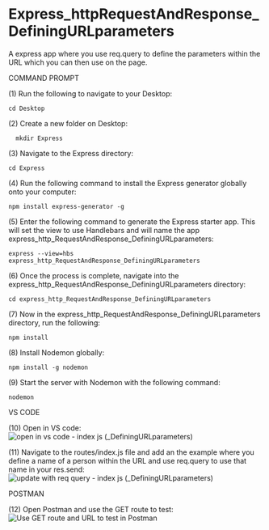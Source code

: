 # Express_httpRequestAndResponse_DefiningURLparameters
A express app where you use req.query to define the parameters within the URL which you can then use on the page.

COMMAND PROMPT

(1) Run the following to navigate to your Desktop: 

    cd Desktop

(2) Create a new folder on Desktop: 

      mkdir Express

(3) Navigate to the Express directory: 

    cd Express

(4) Run the following command to install the Express generator globally onto your computer: 

    npm install express-generator -g

(5) Enter the following command to generate the Express starter app. This will set the view to use Handlebars and will name the app express_http_RequestAndResponse_DefiningURLparameters: 

    express --view=hbs express_http_RequestAndResponse_DefiningURLparameters 

(6) Once the process is complete, navigate into the express_http_RequestAndResponse_DefiningURLparameters directory: 

    cd express_http_RequestAndResponse_DefiningURLparameters  

(7) Now in the express_http_RequestAndResponse_DefiningURLparameters directory, run the following: 

    npm install

(8) Install Nodemon globally: 

    npm install -g nodemon

(9) Start the server with Nodemon with the following command: 

    nodemon

VS CODE

(10) Open in VS code: ![open in vs code - index js (_DefiningURLparameters)](https://user-images.githubusercontent.com/35668707/67520267-58940d80-f65d-11e9-8caf-293a107c24b3.JPG)

(11) Navigate to the routes/index.js file and add an the example where you define a name of a person within the URL and use req.query to use that name in your res.send: ![update with req query - index js (_DefiningURLparameters)](https://user-images.githubusercontent.com/35668707/67520342-82e5cb00-f65d-11e9-8a0e-bb1789a3ec73.JPG)


POSTMAN

(12) Open Postman and use the GET route to test: ![Use GET route and URL to test in Postman](https://user-images.githubusercontent.com/35668707/67520441-b1fc3c80-f65d-11e9-9b23-615b7fa917f7.JPG)

